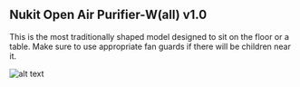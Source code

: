 **Nukit Open Air Purifier-W(all) v1.0**
---
This is the most traditionally shaped model designed to sit on the floor or a table. Make sure to use appropriate fan guards if there will be children near it.

![alt text](https://raw.githubusercontent.com/opennukit/Nukit-Open-Air-Purifier/main/Nukit%20Open%20Air%20Purifier-T(ower)%20v1.0/Nukit%20Open%20Air%20Purifier-T%20v1.0.jpg)
